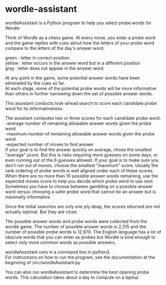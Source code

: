 # wordle-assistant
wordleAssistant is a Python program to help you select probe words for Wordle

Think of Wordle as a chess game.  At every move, you enter a probe word and the game replies with cues about how the letters of your probe word compare to the letters of the day's answer word.<p>
 green  : letter in correct position<br>
 yellow : letter occurs in the answer word but in a different position<br>
 gray   : letter does not appear in the answer word<p>
At any point in the game, some potential answer words have been eliminated by the cues so far.<br>
At each stage, some of the potential probe words will be more informative than others in further narrowing down the set of possible answer words.<br>
<p>
This assistant conducts look-ahead search to score each candidate probe word for its informativeness.
<p>
The assistant computes two or three scores for each candidate probe word:<br>
  -average number of remaining allowable answer words given the probe word<br>
  -maximum number of remaining allowable answer words given the probe word<br>
  -expected number of moves to find answer<br>
If your goal is to find the answer quickly on average, chose the smallest "average" score.  But this is risks requiring more guesses on some days, or even running out of the 6 guesses allowed. If your goal is to make sure you don't run out of moves, choose the smallest "maximum" score.  Usually the rank ordering of probe words is well aligned under each of these scores. When there are no more than 10 possible answer words remaining, use the expected moves score to help you decide which probe word to use next.  Sometimes you have to choose between gambling on a possible answer word versus choosing a safer probe word that cannot be an answer but is maximally informative. 
<p>
Since the initial searches are only one ply deep, the scores returned are not actually optimal.  But they are close.
<p>
The possible answer words and probe words were collected from the wordle game.  The number of possible answer words is 2,315 and the number of possible probe words is 12,970. The English language has a lot of obscure words that you can enter as probes but Wordle is kind enough to select only more common words as possible answers.
<p>
wordleAssistant runs in a command line in python3.<br>
 For instructions on how to run the program, see the documentation at the beginning of /src/wordleAssistant.py
<p>
You can also run wordleAssistant to determine the best opening probe words. This calculation takes about a day to compute on a laptop.
 <p>
 
